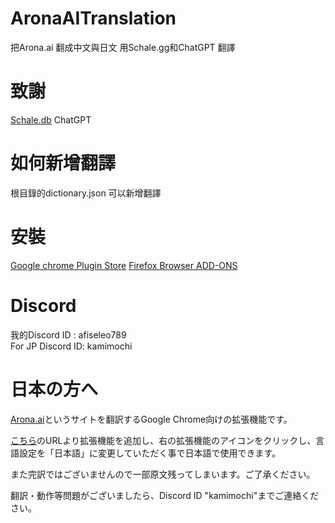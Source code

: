 # AronaAITranslation

把Arona.ai 翻成中文與日文
用Schale.gg和ChatGPT 翻譯

# 致謝

[Schale.db](https://schaledb.com/)
ChatGPT

# 如何新增翻譯

根目錄的dictionary.json 可以新增翻譯

# 安裝
[Google chrome Plugin Store](https://chromewebstore.google.com/detail/aronaai-translator/bdkmgaodjbbcjcbpnccbpgnhdjojknkb)
[Firefox Browser ADD-ONS](https://addons.mozilla.org/zh-TW/firefox/search/?q=Arona.ai%20Translator)


# Discord

我的Discord ID : afiseleo789  
For JP Discord ID: kamimochi

# 日本の方へ

[Arona.ai](https://arona.ai)というサイトを翻訳するGoogle Chrome向けの拡張機能です。  

[こちら](https://chromewebstore.google.com/detail/aronaai-translator中文化/bdkmgaodjbbcjcbpnccbpgnhdjojknkb)のURLより拡張機能を追加し、右の拡張機能のアイコンをクリックし、言語設定を「日本語」に変更していただく事で日本語で使用できます。 

また完訳ではございませんので一部原文残ってしまいます。ご了承ください。

翻訳・動作等問題がございましたら、Discord ID "kamimochi"までご連絡ください。  
